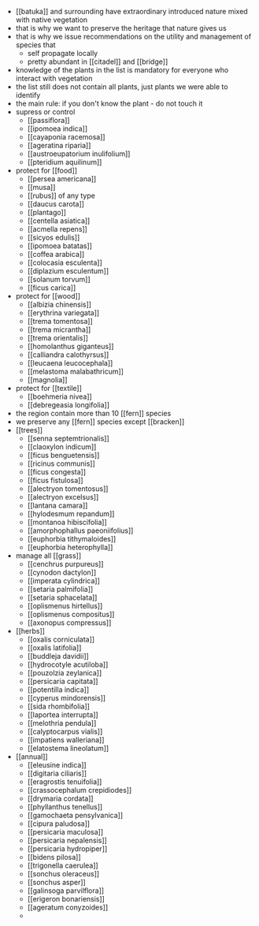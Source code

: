 - [[batuka]] and surrounding have extraordinary introduced nature mixed with native vegetation
- that is why we want to preserve the heritage that nature gives us
- that is why we issue recommendations on the utility and management of species that
	- self propagate locally
	- pretty abundant in [[citadel]] and [[bridge]]
- knowledge of the plants in the list is mandatory for everyone who interact with vegetation
- the list still does not contain all plants, just plants we were able to identify
- the main rule: if you don't know the plant - do not touch it
- supress or control
	- [[passiflora]]
	- [[ipomoea indica]]
	- [[cayaponia racemosa]]
	- [[ageratina riparia]]
	- [[austroeupatorium inulifolium]]
	- [[pteridium aquilinum]]
- protect for [[food]]
	- [[persea americana]]
	- [[musa]]
	- [[rubus]] of any type
	- [[daucus carota]]
	- [[plantago]]
	- [[centella asiatica]]
	- [[acmella repens]]
	- [[sicyos edulis]]
	- [[ipomoea batatas]]
	- [[coffea arabica]]
	- [[colocasia esculenta]]
	- [[diplazium esculentum]]
	- [[solanum torvum]]
	- [[ficus carica]]
- protect for [[wood]]
	- [[albizia chinensis]]
	- [[erythrina variegata]]
	- [[trema tomentosa]]
	- [[trema micrantha]]
	- [[trema orientalis]]
	- [[homolanthus giganteus]]
	- [[calliandra calothyrsus]]
	- [[leucaena leucocephala]]
	- [[melastoma malabathricum]]
	- [[magnolia]]
- protect for [[textile]]
	- [[boehmeria nivea]]
	- [[debregeasia longifolia]]
- the region contain more than 10 [[fern]] species
- we preserve any [[fern]] species except [[bracken]]
- [[trees]]
	- [[senna septemtrionalis]]
	- [[claoxylon indicum]]
	- [[ficus benguetensis]]
	- [[ricinus communis]]
	- [[ficus congesta]]
	- [[ficus fistulosa]]
	- [[alectryon tomentosus]]
	- [[alectryon excelsus]]
	- [[lantana camara]]
	- [[hylodesmum repandum]]
	- [[montanoa hibiscifolia]]
	- [[amorphophallus paeoniifolius]]
	- [[euphorbia tithymaloides]]
	- [[euphorbia heterophylla]]
- manage all [[grass]]
	- [[cenchrus purpureus]]
	- [[cynodon dactylon]]
	- [[imperata cylindrica]]
	- [[setaria palmifolia]]
	- [[setaria sphacelata]]
	- [[oplismenus hirtellus]]
	- [[oplismenus compositus]]
	- [[axonopus compressus]]
- [[herbs]]
	- [[oxalis corniculata]]
	- [[oxalis latifolia]]
	- [[buddleja davidii]]
	- [[hydrocotyle acutiloba]]
	- [[pouzolzia zeylanica]]
	- [[persicaria capitata]]
	- [[potentilla indica]]
	- [[cyperus mindorensis]]
	- [[sida rhombifolia]]
	- [[laportea interrupta]]
	- [[melothria pendula]]
	- [[calyptocarpus vialis]]
	- [[impatiens walleriana]]
	- [[elatostema lineolatum]]
- [[annual]]
	- [[eleusine indica]]
	- [[digitaria ciliaris]]
	- [[eragrostis tenuifolia]]
	- [[crassocephalum crepidiodes]]
	- [[drymaria cordata]]
	- [[phyllanthus tenellus]]
	- [[gamochaeta pensylvanica]]
	- [[cipura paludosa]]
	- [[persicaria maculosa]]
	- [[persicaria nepalensis]]
	- [[persicaria hydropiper]]
	- [[bidens pilosa]]
	- [[trigonella caerulea]]
	- [[sonchus oleraceus]]
	- [[sonchus asper]]
	- [[galinsoga parvilflora]]
	- [[erigeron bonariensis]]
	- [[ageratum conyzoides]]
	-